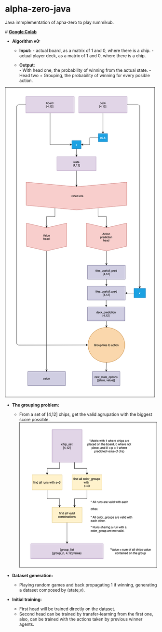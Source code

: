 # alpha-zero-java
Java immplementation of apha-zero to play rummikub.

# [**Google Colab**](https://colab.research.google.com/drive/1uaCN-p7BUJ9gNmrxUrwxkhLZhgKvA4kH?usp=sharing)

 - **Algorithm v0:**
	 - **Input:** 
			 - actual board, as a matrix of 1 and 0, where there is a chip.
			 - actual player deck, as a matrix of 1 and 0, where there is a chip.

	   			
	 - **Output**: 	
			 - With head one, the probability of winning from the actual
	   state. 
			 - Head two + Grouping, the probability of winning for every posible
	   action.

![Rummikub_algorithm](Rummikub_algorithm.drawio-2.png)

 - **The grouping problem:**
	 - From a set of [4,12] chips, get the valid agrupation with the biggest score possible.
	![group_algorithm](group_algorithm.png)

 - **Dataset generation:** 	
	 - Playing random games and back propagating 1 if
   winning, generating a dataset composed by (state,v).

 - **Initial training:**
	 - First head will be trained directly on the    dataset.
	 - Second head can be trained by transfer-learning from the    first
	   one, also, can be trained with the actions taken by previous winner
	   agents.
